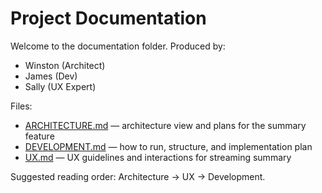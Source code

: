 # Project Documentation

Welcome to the documentation folder. Produced by:

- Winston (Architect)
- James (Dev)
- Sally (UX Expert)

Files:

- [ARCHITECTURE.md](./ARCHITECTURE.md) — architecture view and plans for the summary feature
- [DEVELOPMENT.md](./DEVELOPMENT.md) — how to run, structure, and implementation plan
- [UX.md](./UX.md) — UX guidelines and interactions for streaming summary

Suggested reading order: Architecture → UX → Development.
